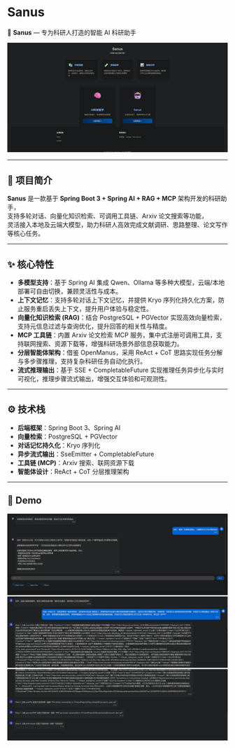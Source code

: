# Sanus

🚀 **Sanus** — 专为科研人打造的智能 AI 科研助手

![Home](docs/assets/home.png)

---

## 📌 项目简介

**Sanus** 是一款基于 **Spring Boot 3 + Spring AI + RAG + MCP** 架构开发的科研助手，  
支持多轮对话、向量化知识检索、可调用工具链、Arxiv 论文搜索等功能，  
灵活接入本地及云端大模型，助力科研人高效完成文献调研、思路整理、论文写作等核心任务。


---

## ✨ 核心特性

- **多模型支持**：基于 Spring AI 集成 Qwen、Ollama 等多种大模型，云端/本地部署可自由切换，兼顾灵活性与成本。
- **上下文记忆**：支持多轮对话上下文记忆，并提供 Kryo 序列化持久化方案，防止服务重启丢失上下文，提升用户体验与稳定性。
- **向量化知识检索 (RAG)**：结合 PostgreSQL + PGVector 实现高效向量检索，支持元信息过滤与查询优化，提升回答的相关性与精度。
- **MCP 工具链**：内置 Arxiv 论文检索 MCP 服务，集中式注册可调用工具，支持联网搜索、资源下载等，增强科研场景外部信息获取能力。
- **分层智能体架构**：借鉴 OpenManus，采用 ReAct + CoT 思路实现任务分解与多步骤推理，支持复杂科研任务自动化执行。
- **流式推理输出**：基于 SSE + CompletableFuture 实现推理任务异步化与实时可视化，推理步骤流式输出，增强交互体验和可观测性。

---

## ⚙️ 技术栈

- **后端框架**：Spring Boot 3、Spring AI
- **向量检索**：PostgreSQL + PGVector
- **对话记忆持久化**：Kryo 序列化
- **异步流式输出**：SseEmitter + CompletableFuture
- **工具链 (MCP)**：Arxiv 搜索、联网资源下载
- **智能体设计**：ReAct + CoT 分层推理架构

---

## 🚀 Demo

![](docs/assets/demo.png)
![](docs/assets/agent_demo.png)
![](docs/assets/agent_demo2.png)
